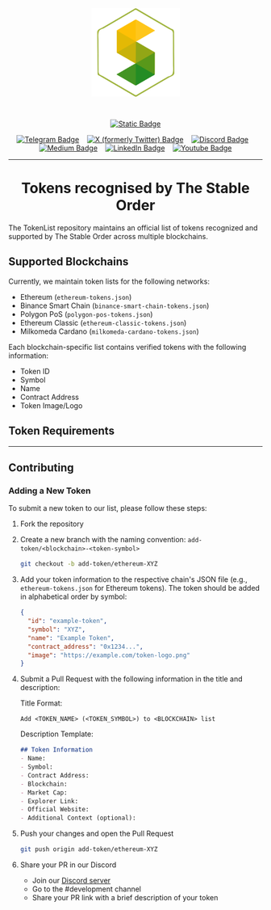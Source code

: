 <!-- Don't delete it -->
<div name="readme-top"></div>

<!-- Organization Logo -->
<div align="center" style="display: flex; align-items: center; justify-content: center; gap: 16px;">
  <img alt="Stability Nexus" src="https://raw.githubusercontent.com/StabilityNexus/HammerAuctionHouse-WebUI/0744fdc330ae6fe1a295468e1a070b2d02d8344f/public/stability.svg" width="175">
</div>

&nbsp;

<!-- Organization Name -->
<div align="center">

[![Static Badge](https://img.shields.io/badge/Stability_Nexus-228B22?style=for-the-badge&labelColor=FFC517)](https://stability.nexus/)
</div>

<!-- Organization/Project Social Handles -->
<p align="center">
<!-- Telegram -->
<a href="https://t.me/StabilityNexus">
<img src="https://img.shields.io/badge/Telegram-black?style=flat&logo=telegram&logoColor=white&logoSize=auto&color=24A1DE" alt="Telegram Badge"/></a>
&nbsp;&nbsp;
<!-- X (formerly Twitter) -->
<a href="https://x.com/StabilityNexus">
<img src="https://img.shields.io/twitter/follow/StabilityNexus" alt="X (formerly Twitter) Badge"/></a>
&nbsp;&nbsp;
<!-- Discord -->
<a href="https://discord.gg/YzDKeEfWtS">
<img src="https://img.shields.io/discord/995968619034984528?style=flat&logo=discord&logoColor=white&logoSize=auto&label=Discord&labelColor=5865F2&color=57F287" alt="Discord Badge"/></a>
&nbsp;&nbsp;
<!-- Medium -->
<a href="https://news.stability.nexus/">
  <img src="https://img.shields.io/badge/Medium-black?style=flat&logo=medium&logoColor=black&logoSize=auto&color=white" alt="Medium Badge"></a>
&nbsp;&nbsp;
<!-- LinkedIn -->
<a href="https://linkedin.com/company/stability-nexus">
  <img src="https://img.shields.io/badge/LinkedIn-black?style=flat&logo=LinkedIn&logoColor=white&logoSize=auto&color=0A66C2" alt="LinkedIn Badge"></a>
&nbsp;&nbsp;
<!-- Youtube -->
<a href="https://www.youtube.com/@StabilityNexus">
  <img src="https://img.shields.io/youtube/channel/subscribers/UCZOG4YhFQdlGaLugr_e5BKw?style=flat&logo=youtube&logoColor=white&logoSize=auto&labelColor=FF0000&color=FF0000" alt="Youtube Badge"></a>
</p>

---

<div align="center">
<h1>Tokens recognised by The Stable Order</h1>
</div>

The TokenList repository maintains an official list of tokens recognized and supported by The Stable Order across multiple blockchains.

## Supported Blockchains

Currently, we maintain token lists for the following networks:
- Ethereum (`ethereum-tokens.json`)
- Binance Smart Chain (`binance-smart-chain-tokens.json`)
- Polygon PoS (`polygon-pos-tokens.json`)
- Ethereum Classic (`ethereum-classic-tokens.json`)
- Milkomeda Cardano (`milkomeda-cardano-tokens.json`)

Each blockchain-specific list contains verified tokens with the following information:
- Token ID
- Symbol
- Name
- Contract Address
- Token Image/Logo

## Token Requirements

<!-- TODO -->

---

## Contributing

### Adding a New Token

To submit a new token to our list, please follow these steps:

1. Fork the repository
2. Create a new branch with the naming convention: `add-token/<blockchain>-<token-symbol>`
   ```bash
   git checkout -b add-token/ethereum-XYZ
   ```

3. Add your token information to the respective chain's JSON file (e.g., `ethereum-tokens.json` for Ethereum tokens). The token should be added in alphabetical order by symbol:
   ```json
   {
     "id": "example-token",
     "symbol": "XYZ",
     "name": "Example Token",
     "contract_address": "0x1234...",
     "image": "https://example.com/token-logo.png"
   }
   ```

4. Submit a Pull Request with the following information in the title and description:

   Title Format:
   ```
   Add <TOKEN_NAME> (<TOKEN_SYMBOL>) to <BLOCKCHAIN> list
   ```

   Description Template:
   ```markdown
   ## Token Information
   - Name: 
   - Symbol: 
   - Contract Address: 
   - Blockchain: 
   - Market Cap: 
   - Explorer Link: 
   - Official Website: 
   - Additional Context (optional): 

   ```

5. Push your changes and open the Pull Request
   ```bash
   git push origin add-token/ethereum-XYZ
   ```

6. Share your PR in our Discord
   - Join our [Discord server](https://discord.gg/YzDKeEfWtS)
   - Go to the #development channel
   - Share your PR link with a brief description of your token


